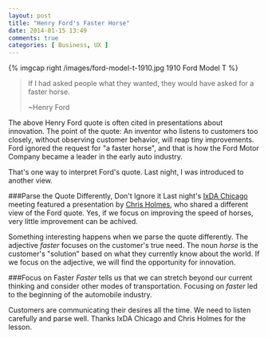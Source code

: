 ```yaml
---
layout: post
title: "Henry Ford's Faster Horse"
date: 2014-01-15 13:49
comments: true
categories: [ Business, UX ]
---
```

{% imgcap right /images/ford-model-t-1910.jpg 1910 Ford Model T %}
>If I had asked people what they wanted, they would have asked for a faster horse. 
>
>~Henry Ford

The above Henry Ford quote is often cited in presentations about innovation. The point of the quote: An inventor who listens to customers too closely, without observing customer behavior, will reap tiny improvements. Ford ignored the request for "a faster horse", and that is how the Ford Motor Company became a leader in the early auto industry.

That's one way to interpret Ford's quote. Last night, I was introduced to another view.
<!--more-->
###Parse the Quote Differently, Don't Ignore it
Last night's [IxDA Chicago](http://www.ixdachicago.org) meeting featured a presentation by [Chris Holmes](http://chris-holmes.com), who shared a different view of the Ford quote. Yes, if we focus on improving the speed of horses, very little improvement can be achived.

Something interesting happens when we parse the quote differently. The adjective _faster_ focuses on the customer's true need. The noun _horse_ is the customer's "solution" based on what they currently know about the world. If we focus on the adjective, we will find the opportunity for innovation.

###Focus on Faster 
_Faster_ tells us that we can stretch beyond our current thinking and consider other modes of transportation. Focusing on _faster_ led to the beginning of the automobile industry.

Customers are communicating their desires all the time. We need to listen carefully and parse well. Thanks IxDA Chicago and Chris Holmes for the lesson.
